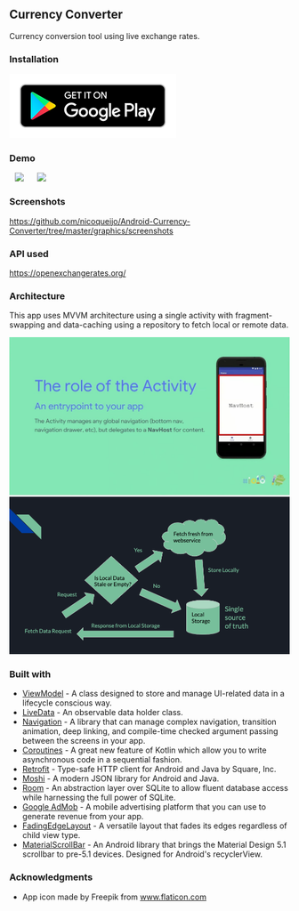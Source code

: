 ## Currency Converter
Currency conversion tool using live exchange rates.

### Installation
<a href="https://play.google.com/store/apps/details?id=com.nicoqueijo.android.currencyconverter" target="_blank">
<img src="graphics/google_play_images/google_play.png" a_blank href="https://play.google.com/store/apps/details?id=com.nicoqueijo.cityskylinequiz">
</a>

### Demo
<p float="left">
  <img src="graphics/demos/demo1.gif" hspace="10" width="250" />
  <img src="graphics/demos/demo2.gif" hspace="10" width="250" /> 
</p>

### Screenshots
https://github.com/nicoqueijo/Android-Currency-Converter/tree/master/graphics/screenshots

### API used
https://openexchangerates.org/

### Architecture
This app uses MVVM architecture using a single activity with fragment-swapping and data-caching using a repository to fetch local or remote data. 

<img src="graphics/flowcharts/single_activity_diagram.jpg" width="550">
<img src="graphics/flowcharts/data_flow_diagram.png" width="550">

### Built with
* <a href="https://developer.android.com/topic/libraries/architecture/viewmodel" target="_blank">ViewModel</a> - A class designed to store and manage UI-related data in a lifecycle conscious way.
* <a href="https://developer.android.com/topic/libraries/architecture/livedata" target="_blank">LiveData</a> - An observable data holder class.
* <a href="https://developer.android.com/guide/navigation" target="_blank">Navigation</a> - A library that can manage complex navigation, transition animation, deep linking, and compile-time checked argument passing between the screens in your app.
* <a href="https://kotlinlang.org/docs/reference/coroutines-overview.html" target="_blank">Coroutines</a> - A great new feature of Kotlin which allow you to write asynchronous code in a sequential fashion.
* <a href="https://square.github.io/retrofit" target="_blank">Retrofit</a> - Type-safe HTTP client for Android and Java by Square, Inc.
* <a href="https://github.com/square/moshi" target="_blank">Moshi</a> - A modern JSON library for Android and Java.
* <a href="https://developer.android.com/topic/libraries/architecture/room" target="_blank">Room</a> - An abstraction layer over SQLite to allow fluent database access while harnessing the full power of SQLite.
* <a href="https://developers.google.com/admob/android/quick-start" target="_blank">Google AdMob</a> - A mobile advertising platform that you can use to generate revenue from your app.
* <a href="https://github.com/bosphere/Android-FadingEdgeLayout" target="_blank">FadingEdgeLayout</a> - A versatile layout that fades its edges regardless of child view type.
* <a href="https://github.com/turing-tech/MaterialScrollBar" target="_blank">MaterialScrollBar</a> - An Android library that brings the Material Design 5.1 scrollbar to pre-5.1 devices. Designed for Android's recyclerView.

### Acknowledgments
* App icon made by Freepik from www.flaticon.com

